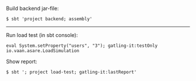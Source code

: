 Build backend jar-file:

```shell
$ sbt 'project backend; assembly'
```

---
Run load test (in sbt console):
```
eval System.setProperty("users", "3"); gatling-it:testOnly io.vaan.asare.LoadSimulation
```

Show report:
```shell
$ sbt '; project load-test; gatling-it:lastReport'
```